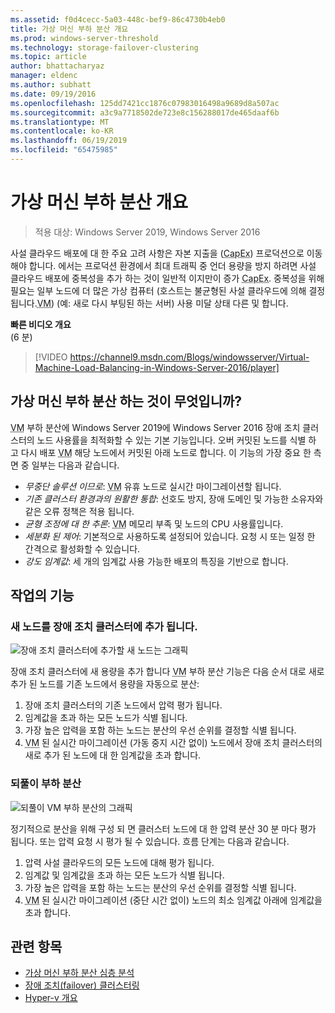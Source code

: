 ```yaml
---
ms.assetid: f0d4cecc-5a03-448c-bef9-86c4730b4eb0
title: 가상 머신 부하 분산 개요
ms.prod: windows-server-threshold
ms.technology: storage-failover-clustering
ms.topic: article
author: bhattacharyaz
manager: eldenc
ms.author: subhatt
ms.date: 09/19/2016
ms.openlocfilehash: 125dd7421cc1876c07983016498a9689d8a507ac
ms.sourcegitcommit: a3c9a7718502de723e8c156288017de465daaf6b
ms.translationtype: MT
ms.contentlocale: ko-KR
ms.lasthandoff: 06/19/2019
ms.locfileid: "65475985"
---
```

# <a name="virtual-machine-load-balancing-overview"></a>가상 머신 부하 분산 개요

> 적용 대상: Windows Server 2019, Windows Server 2016

사설 클라우드 배포에 대 한 주요 고려 사항은 자본 지출을 (<abbr title="자본 지출">CapEx</abbr>) 프로덕션으로 이동 해야 합니다. 에서는 프로덕션 환경에서 최대 트래픽 중 언더 용량을 방지 하려면 사설 클라우드 배포에 중복성을 추가 하는 것이 일반적 이지만이 증가 <abbr title="자본 지출">CapEx</abbr>. 중복성을 위해 필요는 일부 노드에 더 많은 가상 컴퓨터 (호스트는 불균형된 사설 클라우드에 의해 결정 됩니다.<abbr title="가상 컴퓨터">VM</abbr>) (예: 새로 다시 부팅된 하는 서버) 사용 미달 상태 다른 및 합니다.

<strong>빠른 비디오 개요</strong><br>(6 분)<br>
> [!VIDEO https://channel9.msdn.com/Blogs/windowsserver/Virtual-Machine-Load-Balancing-in-Windows-Server-2016/player]

## <a id="what-is-vm-load-balancing"></a>가상 머신 부하 분산 하는 것이 무엇입니까?
<abbr title="가상 컴퓨터">VM</abbr> 부하 분산에 Windows Server 2019에 Windows Server 2016 장애 조치 클러스터의 노드 사용률을 최적화할 수 있는 기본 기능입니다. 오버 커밋된 노드를 식별 하 고 다시 배포 <abbr title="가상 컴퓨터">VM</abbr> 해당 노드에서 커밋된 아래 노드로 합니다. 이 기능의 가장 중요 한 측면 중 일부는 다음과 같습니다.

* *무중단 솔루션 이므로*: <abbr title="가상 컴퓨터">VM</abbr> 유휴 노드로 실시간 마이그레이션할 됩니다.
* *기존 클러스터 환경과의 원활한 통합*: 선호도 방지, 장애 도메인 및 가능한 소유자와 같은 오류 정책은 적용 됩니다.
* *균형 조정에 대 한 추론*: <abbr title="가상 컴퓨터">VM</abbr> 메모리 부족 및 노드의 CPU 사용률입니다.
* *세분화 된 제어*: 기본적으로 사용하도록 설정되어 있습니다. 요청 시 또는 일정 한 간격으로 활성화할 수 있습니다.
* *강도 임계값*: 세 개의 임계값 사용 가능한 배포의 특징을 기반으로 합니다.

## <a id="feature-in-action"></a>작업의 기능
### <a id="new-node-added"></a>새 노드를 장애 조치 클러스터에 추가 됩니다.
![장애 조치 클러스터에 추가할 새 노드는 그래픽](media/vm-load-balancing/overview-VM-load-balancing-1.png)

장애 조치 클러스터에 새 용량을 추가 합니다 <abbr title="가상 컴퓨터">VM</abbr> 부하 분산 기능은 다음 순서 대로 새로 추가 된 노드를 기존 노드에서 용량을 자동으로 분산:

1. 장애 조치 클러스터의 기존 노드에서 압력 평가 됩니다.
2. 임계값을 초과 하는 모든 노드가 식별 됩니다.
3. 가장 높은 압력을 포함 하는 노드는 분산의 우선 순위를 결정할 식별 됩니다.
4. <abbr title="가상 컴퓨터">VM</abbr> 된 실시간 마이그레이션 (가동 중지 시간 없이) 노드에서 장애 조치 클러스터의 새로 추가 된 노드에 대 한 임계값을 초과 합니다.

### <a id="recurring-load-balancing"></a>되풀이 부하 분산
![되풀이 VM 부하 분산의 그래픽](media/vm-load-balancing/overview-VM-load-balancing-2.png)

정기적으로 분산을 위해 구성 되 면 클러스터 노드에 대 한 압력 분산 30 분 마다 평가 됩니다. 또는 압력 요청 시 평가 될 수 있습니다. 흐름 단계는 다음과 같습니다.

1. 압력 사설 클라우드의 모든 노드에 대해 평가 됩니다.
2. 임계값 및 임계값을 초과 하는 모든 노드가 식별 됩니다.
3. 가장 높은 압력을 포함 하는 노드는 분산의 우선 순위를 결정할 식별 됩니다.
4. <abbr title="가상 컴퓨터">VM</abbr> 된 실시간 마이그레이션 (중단 시간 없이) 노드의 최소 임계값 아래에 임계값을 초과 합니다.

## <a name="see-also"></a>관련 항목
* [가상 머신 부하 분산 심층 분석](vm-load-balancing-deep-dive.md)
* [장애 조치(failover) 클러스터링](failover-clustering-overview.md)
* [Hyper-v 개요](../virtualization/hyper-v/Hyper-V-on-Windows-Server.md)
